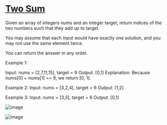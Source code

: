 # [Two Sum](https://leetcode.com/problems/two-sum/)

Given an array of integers nums and an integer target, return indices of the two numbers such that they add up to target.

You may assume that each input would have exactly one solution, and you may not use the same element twice.

You can return the answer in any order.

Example 1:

Input: nums = [2,7,11,15], target = 9
Output: [0,1]
Explanation: Because nums[0] + nums[1] == 9, we return [0, 1].

Example 2:
Input: nums = [3,2,4], target = 6
Output: [1,2]

Example 3:
Input: nums = [3,3], target = 6
Output: [0,1]

![image](https://github.com/user-attachments/assets/23199b10-57b8-4263-a7eb-13f00e59ac91)

![image](https://github.com/user-attachments/assets/4650196e-ca65-4d53-b619-61148ac5a04c)
